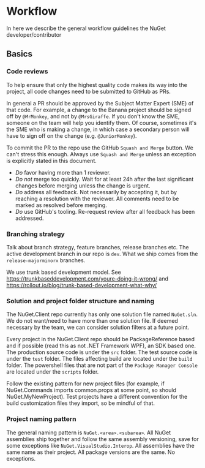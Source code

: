 # Workflow

In here we describe the general workflow guidelines the NuGet developer/contributor 

## Basics

### Code reviews

To help ensure that only the highest quality code makes its way into the project, all code changes need to be submitted to GitHub as PRs. 

In general a PR should be approved by the Subject Matter Expert (SME) of that code. For example, a change to the Banana project should be signed off by `@MrMonkey`, and not by `@MrsGiraffe`. If you don't know the SME, someone on the team will help you identify them. Of course, sometimes it's the SME who is making a change, in which case a secondary person will have to sign off on the change (e.g. `@JuniorMonkey`).

To commit the PR to the repo use the GitHub `Squash and Merge` button. We can't stress this enough. Always use `Squash and Merge` unless an exception is explicitly stated in this document. 

- *Do* favor having more than 1 reviewer.
- *Do not* merge too quickly. Wait for at least 24h after the last significant changes before merging unless the change is urgent. 
- *Do* address all feedback. Not necessarily by accepting it, but by reaching a resolution with the reviewer. All comments need to be marked as resolved before merging. 
- *Do* use GitHub's tooling. Re-request review after all feedback has been addressed.

### Branching strategy

Talk about branch strategy, feature branches, release branches etc. 
The active development branch in our repo is `dev`. What we ship comes from the `release-majorminorx` branches. 

We use trunk based development model. See https://trunkbaseddevelopment.com/youre-doing-it-wrong/ and https://rollout.io/blog/trunk-based-development-what-why/

### Solution and project folder structure and naming

The NuGet.Client repo currently has only one solution file named `NuGet.sln`. We do not want/need to have more than one solution file. 
If deemed necessary by the team, we can consider solution filters at a future point. 

Every project in the NuGet.Client repo should be PackageReference based and if possible (read this as not .NET Framework WPF), an SDK based one. 
The production source code is under the `src` folder.
The test source code is under the `test` folder.
The files affecting build are located under the `build` folder.
The powershell files that are not part of the `Package Manager Console` are located under the `scripts` folder.

Follow the existing pattern for new project files (for example, if NuGet.Commands imports common.props at some point, so should NuGet.MyNewProject). 
Test projects have a different convention for the build customization files they import, so be mindful of that.

### Project naming pattern

The general naming pattern is `NuGet.<area>.<subarea>`. All NuGet assemblies ship together and follow the same assembly versioning, save for some exceptions like `NuGet.VisualStudio.Interop`. 
All assemblies have the same name as their project. 
All package versions are the same. No exceptions. 
